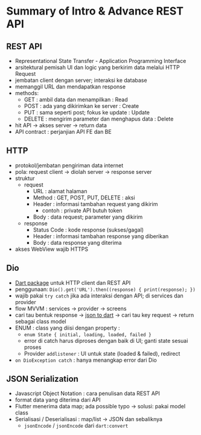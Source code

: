 # Summary of Intro & Advance REST API

## REST API

- Representational State Transfer - Application Programming Interface
- arsitektural pemisah UI dan logic yang berkirim data melalui HTTP Request
- jembatan client dengan server; interaksi ke database
- memanggil URL dan mendapatkan response
- methods:
  - GET : ambil data dan menampilkan : Read
  - POST : ada yang dikirimkan ke server : Create
  - PUT : sama seperti post; fokus ke update : Update
  - DELETE : mengirim parameter dan menghapus data : Delete
- hit API -> akses server -> return data
- API contract : perjanjian API FE dan BE

## HTTP

- protokol/jembatan pengiriman data internet
- pola: request client -> diolah server -> response server
- struktur
  - request
    - URL : alamat halaman
    - Method : GET, POST, PUT, DELETE : aksi
    - Header : informasi tambahan request yang dikirim
      - contoh : private API butuh token
    - Body : data request; parameter yang dikirim
  - response
    - Status Code : kode response (sukses/gagal)
    - Header : informasi tambahan response yang diberikan
    - Body : data response yang diterima
- akses WebView wajib HTTPS

## Dio

- [Dart package](https://pub.dev/packages/dio) untuk HTTP client dan REST API
- penggunaan: `Dio().get('URL').then((response) { print(response); })`
- wajib pakai `try catch` jika ada interaksi dengan API; di services dan provider
- flow MVVM : services -> provider -> screens
- cari tau bentuk response -> [json to dart](app.quicktype.io) -> cari tau key request -> return sebagai class model
- ENUM : class yang diisi dengan property :
  - `enum State { initial, loading, loaded, failed }`
  - error di catch harus diproses dengan baik di UI; ganti state sesuai proses
  - Provider `addlistener` : UI untuk state (loaded & failed), redirect
- `on DioException catch` : hanya menangkap error dari Dio

## JSON Serialization

- Javascript Object Notation : cara penulisan data REST API
- format data yang diterima dari API
- Flutter menerima data map; ada possible typo -> solusi: pakai model class
- Serialisasi / Deserialisasi : map/list -> JSON dan sebaliknya
  - `jsonEncode` / `jsonEncode` dari `dart:convert`
